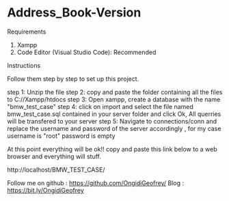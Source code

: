 # Address_Book-Version

Requirements

1. Xampp
2. Code Editor (Visual Studio Code): Recommended


Instructions

Follow them step by step to set up this project.

step 1: Unzip the file
step 2: copy and paste the folder containing all the files to C://Xampp/htdocs
step 3: Open xampp, create a database with the name "bmw_test_case"
step 4: click on import and select the file named bmw_test_case.sql contained in your server folder and click Ok, All querries will be transfered to your server
step 5: Navigate to connections/conn and replace the username and password of the server accordingly , for my case username is "root" password is empty

At this point everything will be ok!!
copy and paste this link below to a web browser and everything will stuff.

http://localhost/BMW_TEST_CASE/


Follow me on github :  https://github.com/OngidiGeofrey/
Blog : 		       https://bit.ly/OngidiGeofrey

